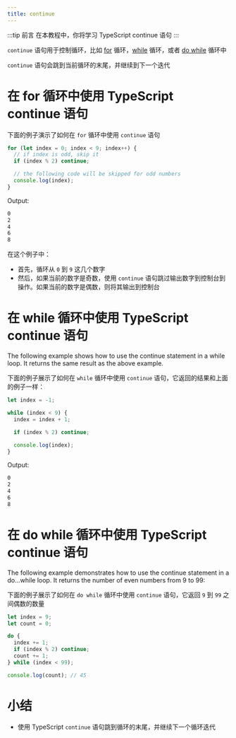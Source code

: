 ```yaml
---
title: continue
---
```


:::tip 前言
在本教程中，你将学习 TypeScript continue 语句
:::

`continue` 语句用于控制循环，比如 [for](/3-control-flow-statements/3-for/) 循环，[while](/3-control-flow-statements/4-while/) 循环，或者 [do while](/3-control-flow-statements/5-do-while/) 循环中

`continue` 语句会跳到当前循环的末尾，并继续到下一个迭代

# 在 for 循环中使用 TypeScript continue 语句

下面的例子演示了如何在 `for` 循环中使用 `continue` 语句

```ts
for (let index = 0; index < 9; index++) {
  // if index is odd, skip it
  if (index % 2) continue;

  // the following code will be skipped for odd numbers
  console.log(index);
}
```

Output:

```sh
0
2
4
6
8
```

在这个例子中：

- 首先，循环从 `0` 到 `9` 这几个数字
- 然后，如果当前的数字是奇数，使用 `continue` 语句跳过输出数字到控制台到操作。如果当前的数字是偶数，则将其输出到控制台

# 在 while 循环中使用 TypeScript continue 语句

The following example shows how to use the continue statement in a while loop. It returns the same result as the above example.

下面的例子展示了如何在 `while` 循环中使用 `continue` 语句，它返回的结果和上面的例子一样：

```ts
let index = -1;

while (index < 9) {
  index = index + 1;

  if (index % 2) continue;

  console.log(index);
}
```

Output:

```sh
0
2
4
6
8
```

# 在 do while 循环中使用 TypeScript continue 语句

The following example demonstrates how to use the continue statement in a do...while loop. It returns the number of even numbers from 9 to 99:

下面的例子展示了如何在 `do while` 循环中使用 `continue` 语句，它返回 `9` 到 `99` 之间偶数的数量

```ts
let index = 9;
let count = 0;

do {
  index += 1;
  if (index % 2) continue;
  count += 1;
} while (index < 99);

console.log(count); // 45
```

# 小结

- 使用 TypeScript `continue` 语句跳到循环的末尾，并继续下一个循环迭代
